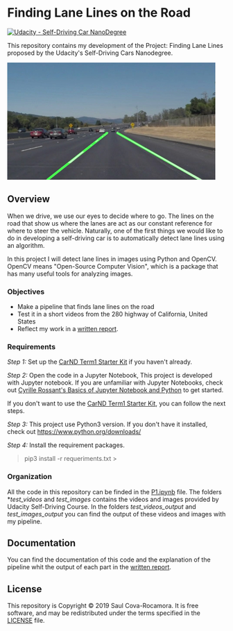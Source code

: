 # **Finding Lane Lines on the Road** 
[![Udacity - Self-Driving Car NanoDegree](https://s3.amazonaws.com/udacity-sdc/github/shield-carnd.svg)](http://www.udacity.com/drive)

This repository contains my development of the Project: Finding Lane Lines proposed by the Udacity's Self-Driving Cars Nanodegree.

<img src="test_images_output/lines_solidWhiteCurve.jpg" width="480" alt="Lane Lines" />

## Overview

When we drive, we use our eyes to decide where to go.  The lines on the road that show us where the lanes are act as our constant reference for where to steer the vehicle.  Naturally, one of the first things we would like to do in developing a self-driving car is to automatically detect lane lines using an algorithm.

In this project I will detect lane lines in images using Python and OpenCV.  OpenCV means "Open-Source Computer Vision", which is a package that has many useful tools for analyzing images.  

### Objectives
* Make a pipeline that finds lane lines on the road
* Test it in a short videos from the 280 highway of California, United States
* Reflect my work in a  <A HREF="https://github.com/rscova/CarND-LaneLines-P1/blob/master/writeup.md" target="_blank"> written report</A>.

###  Requirements
*Step 1:* Set up the [CarND Term1 Starter Kit](https://classroom.udacity.com/nanodegrees/nd013/parts/fbf77062-5703-404e-b60c-95b78b2f3f9e/modules/83ec35ee-1e02-48a5-bdb7-d244bd47c2dc/lessons/8c82408b-a217-4d09-b81d-1bda4c6380ef/concepts/4f1870e0-3849-43e4-b670-12e6f2d4b7a7) if you haven't already.

*Step 2:* Open the code in a Jupyter Notebook,
This project is developed with Jupyter notebook.  If you are unfamiliar with Jupyter Notebooks, check out <A HREF="https://www.packtpub.com/books/content/basics-jupyter-notebook-and-python" target="_blank">Cyrille Rossant's Basics of Jupyter Notebook and Python</A> to get started.

If you don't want to use the [CarND Term1 Starter Kit](https://classroom.udacity.com/nanodegrees/nd013/parts/fbf77062-5703-404e-b60c-95b78b2f3f9e/modules/83ec35ee-1e02-48a5-bdb7-d244bd47c2dc/lessons/8c82408b-a217-4d09-b81d-1bda4c6380ef/concepts/4f1870e0-3849-43e4-b670-12e6f2d4b7a7), you can follow the next steps.

*Step 3:* This project use Python3 version.  If you don't have it installed, check out  https://www.python.org/downloads/ 

*Step 4:* Install the requirement packages.
> pip3 install -r requeriments.txt >

###  Organization
All the code in this repository can be finded in the <A HREF="https://github.com/rscova/CarND-LaneLines-P1/blob/master/writeup.md" target="_blank"> P1.ipynb</A> file.
The folders **test_videos* and *test_images* contains the videos and images provided by Udacity Self-Driving Course.
In the folders *test_videos_output* and *test_images_output* you can find the output of these videos and images with my pipeline.

## Documentation

You can find the documentation of this code and the explanation of the pipeline whit the output of each part in the <A HREF="https://github.com/rscova/CarND-LaneLines-P1/blob/master/writeup.md" target="_blank"> written report</A>.

## License 
This repository is Copyright © 2019 Saul Cova-Rocamora. It is free software, and may be redistributed under the terms specified in the <A HREF="https://github.com/rscova/CarND-LaneLines-P1/blob/master/LICENSE" target="_blank">LICENSE</A> file.



